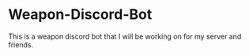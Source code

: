 # Weapon-Discord-Bot
This is a weapon discord bot that I will be working on for my server and friends.
